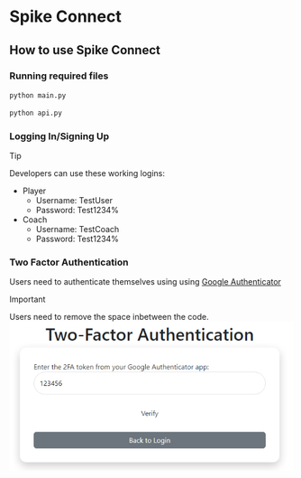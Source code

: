# Spike Connect

## How to use Spike Connect

### Running required files

```bash
python main.py
```

```bash
python api.py
```

### Logging In/Signing Up

> [!TIP]
> Developers can use these working logins:
>
> - Player
>   - Username: TestUser
>   - Password: Test1234%
> - Coach
>   - Username: TestCoach
>   - Password: Test1234%

### Two Factor Authentication

Users need to authenticate themselves using using [Google Authenticator](https://en.wikipedia.org/wiki/Google_Authenticator)

> [!IMPORTANT]
> Users need to remove the space inbetween the code. ![2FA tip](/docs/README_resources/2fa_important.PNG "Follow these steps to test your basic API")
